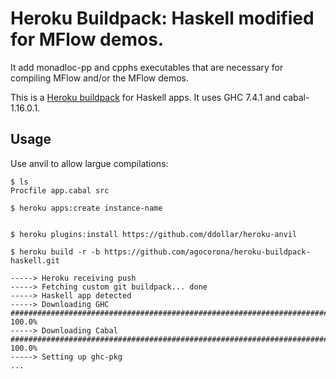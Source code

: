 # Heroku Buildpack: Haskell modified for MFlow demos. 

It add monadloc-pp and cpphs executables that are necessary for compiling MFlow and/or the MFlow demos.

This is a [Heroku buildpack](http://devcenter.heroku.com/articles/buildpacks)
for Haskell apps. It uses GHC 7.4.1 and cabal-1.16.0.1.


## Usage

Use anvil to allow largue compilations:

    $ ls
    Procfile app.cabal src

    $ heroku apps:create instance-name 


    $ heroku plugins:install https://github.com/ddollar/heroku-anvil

    $ heroku build -r -b https://github.com/agocorona/heroku-buildpack-haskell.git

    -----> Heroku receiving push
    -----> Fetching custom git buildpack... done
    -----> Haskell app detected
    -----> Downloading GHC
    ######################################################################## 100.0%
    -----> Downloading Cabal
    ######################################################################## 100.0%
    -----> Setting up ghc-pkg
    ...





